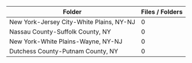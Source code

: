 | Folder                                   |   Files / Folders |
|------------------------------------------|-------------------|
| New York-Jersey City-White Plains, NY-NJ |                 0 |
| Nassau County-Suffolk County, NY         |                 0 |
| New York-White Plains-Wayne, NY-NJ       |                 0 |
| Dutchess County-Putnam County, NY        |                 0 |